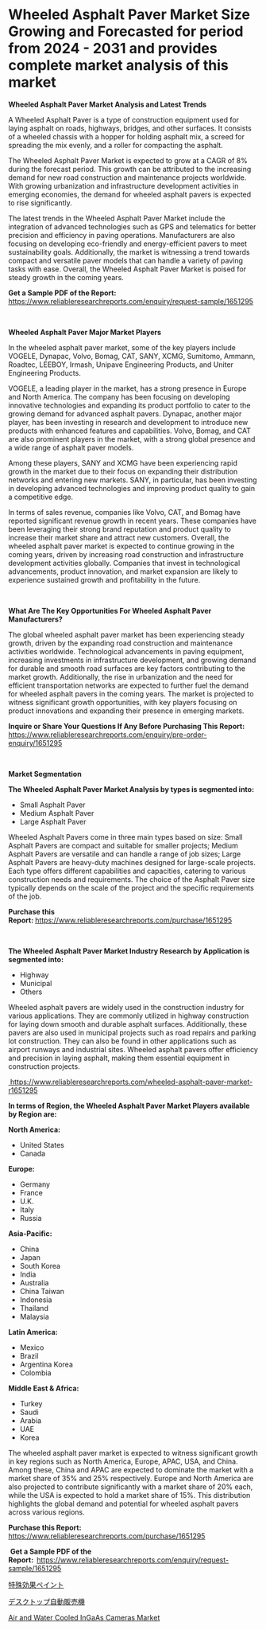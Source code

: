 <p><h1>Wheeled Asphalt Paver Market Size Growing and Forecasted for period from 2024 - 2031 and provides complete market analysis of this market</h1></p><p><strong>Wheeled Asphalt Paver Market Analysis and Latest Trends</strong></p>
<p><p>A Wheeled Asphalt Paver is a type of construction equipment used for laying asphalt on roads, highways, bridges, and other surfaces. It consists of a wheeled chassis with a hopper for holding asphalt mix, a screed for spreading the mix evenly, and a roller for compacting the asphalt.</p><p>The Wheeled Asphalt Paver Market is expected to grow at a CAGR of 8% during the forecast period. This growth can be attributed to the increasing demand for new road construction and maintenance projects worldwide. With growing urbanization and infrastructure development activities in emerging economies, the demand for wheeled asphalt pavers is expected to rise significantly.</p><p>The latest trends in the Wheeled Asphalt Paver Market include the integration of advanced technologies such as GPS and telematics for better precision and efficiency in paving operations. Manufacturers are also focusing on developing eco-friendly and energy-efficient pavers to meet sustainability goals. Additionally, the market is witnessing a trend towards compact and versatile paver models that can handle a variety of paving tasks with ease. Overall, the Wheeled Asphalt Paver Market is poised for steady growth in the coming years.</p></p>
<p><strong>Get a Sample PDF of the Report:&nbsp;</strong> <a href="https://www.reliableresearchreports.com/enquiry/request-sample/1651295">https://www.reliableresearchreports.com/enquiry/request-sample/1651295</a></p>
<p>&nbsp;</p>
<p><strong>Wheeled Asphalt Paver Major Market Players</strong></p>
<p><p>In the wheeled asphalt paver market, some of the key players include VOGELE, Dynapac, Volvo, Bomag, CAT, SANY, XCMG, Sumitomo, Ammann, Roadtec, LEEBOY, Irmash, Unipave Engineering Products, and Uniter Engineering Products. </p><p>VOGELE, a leading player in the market, has a strong presence in Europe and North America. The company has been focusing on developing innovative technologies and expanding its product portfolio to cater to the growing demand for advanced asphalt pavers. Dynapac, another major player, has been investing in research and development to introduce new products with enhanced features and capabilities. Volvo, Bomag, and CAT are also prominent players in the market, with a strong global presence and a wide range of asphalt paver models.</p><p>Among these players, SANY and XCMG have been experiencing rapid growth in the market due to their focus on expanding their distribution networks and entering new markets. SANY, in particular, has been investing in developing advanced technologies and improving product quality to gain a competitive edge.</p><p>In terms of sales revenue, companies like Volvo, CAT, and Bomag have reported significant revenue growth in recent years. These companies have been leveraging their strong brand reputation and product quality to increase their market share and attract new customers. Overall, the wheeled asphalt paver market is expected to continue growing in the coming years, driven by increasing road construction and infrastructure development activities globally. Companies that invest in technological advancements, product innovation, and market expansion are likely to experience sustained growth and profitability in the future.</p></p>
<p>&nbsp;</p>
<p><strong>What Are The Key Opportunities For Wheeled Asphalt Paver Manufacturers?</strong></p>
<p><p>The global wheeled asphalt paver market has been experiencing steady growth, driven by the expanding road construction and maintenance activities worldwide. Technological advancements in paving equipment, increasing investments in infrastructure development, and growing demand for durable and smooth road surfaces are key factors contributing to the market growth. Additionally, the rise in urbanization and the need for efficient transportation networks are expected to further fuel the demand for wheeled asphalt pavers in the coming years. The market is projected to witness significant growth opportunities, with key players focusing on product innovations and expanding their presence in emerging markets.</p></p>
<p><strong>Inquire or Share Your Questions If Any Before Purchasing This Report:</strong> <a href="https://www.reliableresearchreports.com/enquiry/pre-order-enquiry/1651295">https://www.reliableresearchreports.com/enquiry/pre-order-enquiry/1651295</a></p>
<p>&nbsp;</p>
<p><strong>Market Segmentation</strong></p>
<p><strong>The Wheeled Asphalt Paver Market Analysis by types is segmented into:</strong></p>
<p><ul><li>Small Asphalt Paver</li><li>Medium Asphalt Paver</li><li>Large Asphalt Paver</li></ul></p>
<p><p>Wheeled Asphalt Pavers come in three main types based on size: Small Asphalt Pavers are compact and suitable for smaller projects; Medium Asphalt Pavers are versatile and can handle a range of job sizes; Large Asphalt Pavers are heavy-duty machines designed for large-scale projects. Each type offers different capabilities and capacities, catering to various construction needs and requirements. The choice of the Asphalt Paver size typically depends on the scale of the project and the specific requirements of the job.</p></p>
<p><strong>Purchase this Report:&nbsp;</strong><a href="https://www.reliableresearchreports.com/purchase/1651295">https://www.reliableresearchreports.com/purchase/1651295</a></p>
<p>&nbsp;</p>
<p><strong>The Wheeled Asphalt Paver Market Industry Research by Application is segmented into:</strong></p>
<p><ul><li>Highway</li><li>Municipal</li><li>Others</li></ul></p>
<p><p>Wheeled asphalt pavers are widely used in the construction industry for various applications. They are commonly utilized in highway construction for laying down smooth and durable asphalt surfaces. Additionally, these pavers are also used in municipal projects such as road repairs and parking lot construction. They can also be found in other applications such as airport runways and industrial sites. Wheeled asphalt pavers offer efficiency and precision in laying asphalt, making them essential equipment in construction projects.</p></p>
<p><a href="https://www.reliableresearchreports.com/wheeled-asphalt-paver-market-r1651295">&nbsp;https://www.reliableresearchreports.com/wheeled-asphalt-paver-market-r1651295</a></p>
<p><strong>In terms of Region, the Wheeled Asphalt Paver Market Players available by Region are:</strong></p>
<p>
    <p> <strong> North America: </strong>
        <ul>
            <li>United States</li>
            <li>Canada</li>
        </ul>
        </p> 
    <p> <strong> Europe: </strong>
        <ul>
            <li>Germany</li>
            <li>France</li>
            <li>U.K.</li>
            <li>Italy</li>
            <li>Russia</li>
        </ul>
        </p> 
    <p> <strong> Asia-Pacific: </strong>
        <ul>
            <li>China</li>
            <li>Japan</li>
            <li>South Korea</li>
            <li>India</li>
            <li>Australia</li>
            <li>China Taiwan</li>
            <li>Indonesia</li>
            <li>Thailand</li>
            <li>Malaysia</li>
        </ul>
        </p> 
    <p> <strong> Latin America: </strong>
        <ul>
            <li>Mexico</li>
            <li>Brazil</li>
            <li>Argentina Korea</li>
            <li>Colombia</li>
        </ul>
        </p> 
    <p> <strong> Middle East & Africa: </strong>
        <ul>
            <li>Turkey</li>
            <li>Saudi</li>
            <li>Arabia</li>
            <li>UAE</li>
            <li>Korea</li>
        </ul>
    </p>
    </p>
<p><p>The wheeled asphalt paver market is expected to witness significant growth in key regions such as North America, Europe, APAC, USA, and China. Among these, China and APAC are expected to dominate the market with a market share of 35% and 25% respectively. Europe and North America are also projected to contribute significantly with a market share of 20% each, while the USA is expected to hold a market share of 15%. This distribution highlights the global demand and potential for wheeled asphalt pavers across various regions.</p></p>
<p><strong>Purchase this Report: </strong><a href="https://www.reliableresearchreports.com/purchase/1651295">https://www.reliableresearchreports.com/purchase/1651295</a></p>
<p>&nbsp;<strong>Get a Sample PDF of the Report:&nbsp;&nbsp;</strong><a href="https://www.reliableresearchreports.com/enquiry/request-sample/1651295">https://www.reliableresearchreports.com/enquiry/request-sample/1651295</a></p>
<p><strong></strong></p>
<p><p><a href="https://medium.com/@oswaldoavarro768546/%E7%89%B9%E6%AE%8A%E5%8A%B9%E6%9E%9C%E5%A1%97%E6%96%99%E5%B8%82%E5%A0%B4-%E3%82%BF%E3%82%A4%E3%83%97-%E3%82%A2%E3%83%97%E3%83%AA%E3%82%B1%E3%83%BC%E3%82%B7%E3%83%A7%E3%83%B3-%E3%81%8A%E3%82%88%E3%81%B3%E5%9C%B0%E7%90%86%E3%81%AB%E3%82%88%E3%82%8B%E5%8C%85%E6%8B%AC%E7%9A%84%E3%81%AA%E8%A9%95%E4%BE%A1-419ff49d7a2d">特殊効果ペイント</a></p><p><a href="https://medium.com/@brayanborer2023/%E3%83%87%E3%82%B9%E3%82%AF%E3%83%88%E3%83%83%E3%83%97%E8%87%AA%E5%8B%95%E8%B2%A9%E5%A3%B2%E6%A9%9F%E3%81%AE%E5%B8%82%E5%A0%B4%E5%88%86%E6%9E%90-%E3%81%9D%E3%81%AEcagr-%E5%B8%82%E5%A0%B4%E3%82%BB%E3%82%B0%E3%83%A1%E3%83%B3%E3%83%86%E3%83%BC%E3%82%B7%E3%83%A7%E3%83%B3-%E3%81%8A%E3%82%88%E3%81%B3%E3%82%B0%E3%83%AD%E3%83%BC%E3%83%90%E3%83%AB%E7%94%A3%E6%A5%AD%E6%A6%82%E8%A6%81-777347a9c359">デスクトップ自動販売機</a></p><p><a href="https://glittery-fuchsia-86a.notion.site/Air-and-Water-Cooled-InGaAs-Cameras-Market-Comprehensive-Assessment-by-Type-Application-and-Geogr-d0f3676b3b9745db98bd450b84d9970f">Air and Water Cooled InGaAs Cameras Market</a></p></p>